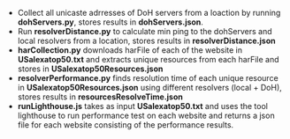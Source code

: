 - Collect all unicaste adrresses of DoH servers from a loaction by running **dohServers.py**, stores results in **dohServers.json**.
- Run **resolverDistance.py** to calculate min ping to the dohServers and local resolvers from a location, stores results in **resolverDistance.json**
- **harCollection.py** downloads harFile of each of the website in **USalexatop50.txt** and extracts unique resources from each harFile and stores in **USalexatop50Resources.json**
- **resolverPerformance.py** finds resolution time of each unique resource in **USalexatop50Resources.json** using different resolvers (local + DoH), stores results in **resourcesResolveTime.json**
- **runLighthouse.js** takes as input **USalexatop50.txt** and uses the tool lighthouse to run performance test on each website and returns a json file for each website consisting of the performance results.
